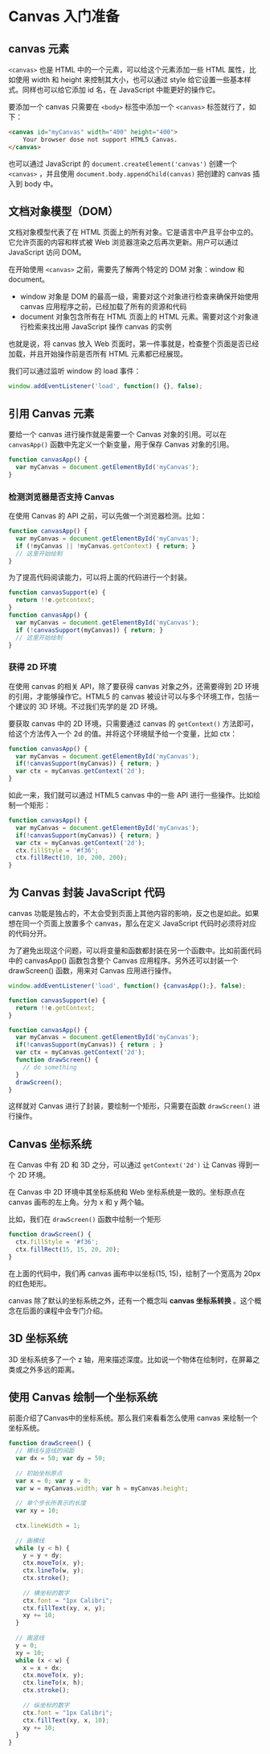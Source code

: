 #  Canvas 入门准备

## canvas 元素

`<canvas>` 也是 HTML 中的一个元素，可以给这个元素添加一些 HTML 属性，比如使用 width 和 height 来控制其大小，也可以通过 style 给它设置一些基本样式。同样也可以给它添加 id 名，在 JavaScript 中能更好的操作它。

要添加一个 canvas 只需要在 `<body>` 标签中添加一个 `<canvas>` 标签就行了，如下：

```html
<canvas id="myCanvas" width="400" height="400">
	Your browser dose not support HTML5 Canvas.
</canvas>
```

也可以通过 JavaScript 的 `document.createElement('canvas')` 创建一个 `<canvas>` ，并且使用 `document.body.appendChild(canvas)` 把创建的 canvas 插入到 body 中。

## 文档对象模型（DOM）

文档对象模型代表了在 HTML 页面上的所有对象。它是语言中产且平台中立的。它允许页面的内容和样式被 Web 浏览器渲染之后再次更新。用户可以通过 JavaScript 访问 DOM。

在开始使用 `<canvas>` 之前，需要先了解两个特定的 DOM 对象：window 和 document。

- window 对象是 DOM 的最高一级，需要对这个对象进行检查来确保开始使用 canvas 应用程序之前，已经加载了所有的资源和代码
- document 对象包含所有在 HTML 页面上的 HTML 元素。需要对这个对象进行检索来找出用 JavaScript 操作 canvas 的实例

也就是说，将 canvas 放入 Web 页面时，第一件事就是，检查整个页面是否已经加载，并且开始操作前是否所有 HTML 元素都已经展现。

我们可以通过监听 window 的 load 事件：

```javascript
window.addEventListener('load', function() {}, false);
```

## 引用 Canvas 元素

要给一个 canvas 进行操作就是需要一个 Canvas 对象的引用。可以在 `canvasApp()` 函数中先定义一个新变量，用于保存 Canvas 对象的引用。

```javascript
function canvasApp() {
  var myCanvas = document.getElementById('myCanvas');
}
```

### 检测浏览器是否支持 Canvas

在使用 Canvas 的 API 之前，可以先做一个浏览器检测。比如：

```javascript
function canvasApp() {
  var myCanvas = document.getElementById('myCanvas');
  if (!myCanvas || !myCanvas.getContext) { return; }
  // 这里开始绘制
}
```

为了提高代码阅读能力，可以将上面的代码进行一个封装。

```javascript
function canvasSupport(e) {
  return !!e.getcontext;
}
function canvasApp() {
  var myCanvas = document.getElementById('myCanvas');
  if (!canvasSupport(myCanvas)) { return; }
  // 这里开始绘制
}
```

### 获得 2D 环境

在使用 canvas 的相关 API，除了要获得 canvas 对象之外，还需要得到 2D 环境的引用，才能够操作它。HTML5 的 canvas 被设计可以与多个环境工作，包括一个建议的 3D 环境。不过我们先学的是 2D 环境。

要获取 canvas 中的 2D 环境，只需要通过 canvas 的 `getContext()` 方法即可，给这个方法传入一个 2d 的值。并将这个环境赋予给一个变量，比如 ctx：

```javascript
function canvasApp() {
  var myCanvas = document.getElementById('myCanvas');
  if(!canvasSupport(myCanvas)) { return; }
  var ctx = myCanvas.getContext('2d');
}
```

如此一来，我们就可以通过 HTML5 canvas 中的一些 API 进行一些操作。比如绘制一个矩形：

```javascript
function canvasApp() {
  var myCanvas = document.getElementById('myCanvas');
  if(!canvasSupport(myCanvas)) { return; }
  var ctx = myCanvas.getContext('2d');
  ctx.fillStyle = '#f36';
  ctx.fillRect(10, 10, 200, 200);
}
```

## 为 Canvas 封装 JavaScript 代码

canvas 功能是独占的，不太会受到页面上其他内容的影响，反之也是如此。如果想在同一个页面上放置多个 canvas，那么在定义 JavaScript 代码时必须将对应的代码分开。

为了避免出现这个问题，可以将变量和函数都封装在另一个函数中。比如前面代码中的 canvasApp() 函数包含整个 Canvas 应用程序。另外还可以封装一个 drawScreen() 函数，用来对 Canvas 应用进行操作。

```javascript
window.addEventListener('load', function() {canvasApp();}, false);

function canvasSupport(e) {
  return !!e.getContext;
}

function canvasApp() {
  var myCanvas = document.getElementById('myCanvas');
  if(!canvasSupport(myCanvas)) { return ; }
  var ctx = myCanvas.getContext('2d');
  function drawScreen() {
    // do something
  }
  drawScreen();
}
```

这样就对 Canvas 进行了封装，要绘制一个矩形，只需要在函数 `drawScreen()` 进行操作。

## Canvas 坐标系统

在 Canvas 中有 2D 和 3D 之分，可以通过 `getContext('2d')` 让 Canvas 得到一个 2D 环境。

在 Canvas 中 2D 环境中其坐标系统和 Web 坐标系统是一致的。坐标原点在 canvas 画布的左上角。分为 x 和 y 两个轴。

比如，我们在 `drawScreen()` 函数中绘制一个矩形

```javascript
function drawScreen() {
  ctx.fillStyle = '#f36';
  ctx.fillRect(15, 15, 20, 20);
}
```

在上面的代码中，我们再 canvas 画布中以坐标(15, 15)，绘制了一个宽高为 20px 的红色矩形。

canvas 除了默认的坐标系统之外，还有一个概念叫 **canvas 坐标系转换** 。这个概念在后面的课程中会专门介绍。

## 3D 坐标系统

3D 坐标系统多了一个 z 轴，用来描述深度。比如说一个物体在绘制时，在屏幕之类或之外多远的距离。

## 使用 Canvas 绘制一个坐标系统

前面介绍了Canvas中的坐标系统。那么我们来看看怎么使用 canvas 来绘制一个坐标系统。

```javascript
function drawScreen() {
  // 横线与竖线的间距
  var dx = 50; var dy = 50;
  
  // 初始坐标原点
  var x = 0; var y = 0;
  var w = myCanvas.width; var h = myCanvas.height;
  
  // 单个步长所表示的长度
  var xy = 10;
  
  ctx.lineWidth = 1;
  
  // 画横线
  while (y < h) {
    y = y + dy;
    ctx.moveTo(x, y);
    ctx.lineTo(w, y);
    ctx.stroke();
    
    // 横坐标的数字
    ctx.font = "1px Calibri";
    ctx.fillText(xy, x, y);
    xy += 10;
  }
  
  // 画竖线
  y = 0;
  xy = 10;
  while (x < w) {
    x = x + dx;
    ctx.moveTo(x, y);
    ctx.lineTo(x, h);
    ctx.stroke();
    
    // 纵坐标的数字
    ctx.font = "1px Calibri";
    ctx.fillText(xy, x, 10);
    xy += 10;
  }
}
```

